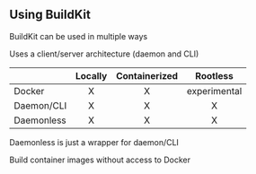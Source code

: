 ## Using BuildKit

BuildKit can be used in multiple ways

Uses a client/server architecture (daemon and CLI)

|            | Locally | Containerized | Rootless |
|------------|:-------:|:-------------:|:--------:|
| Docker     | X       | X             | experimental
| Daemon/CLI | X       | X             | X
| Daemonless | X       | X             | X

Daemonless is just a wrapper for daemon/CLI

Build container images without access to Docker
